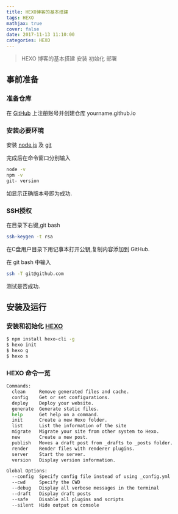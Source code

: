 ```yaml
---
title: HEXO博客的基本搭建
tags: HEXO
mathjax: true
cover: false
date: 2017-11-13 11:10:00
categories: HEXO
---
```


> HEXO 博客的基本搭建
> 安装 初始化 部署

<!--more-->

## 事前准备

### 准备仓库

在 [GitHub](https://github.com/) 上注册账号并创建仓库 yourname.github.io

### 安装必要环境

安装 [node.js](https://nodejs.org/) 及 [git](https://git-scm.com/)

完成后在命令窗口分别输入

``` bash
node -v
npm -v
git- version
```

如显示正确版本号即为成功.

### SSH授权

在目录下右键,git bash

``` bash
ssh-keygen -t rsa
```

在C盘用户目录下用记事本打开公钥,复制内容添加到 GitHub.

在 git bash 中输入

```bash
ssh -T git@github.com
```

测试是否成功.


## 安装及运行

### 安装和初始化 [HEXO](https://hexo.io/)

``` bash
$ npm install hexo-cli -g
$ hexo init
$ hexo g
$ hexo s
```

### HEXO 命令一览

```bash
Commands:
  clean     Remove generated files and cache.
  config    Get or set configurations.
  deploy    Deploy your website.
  generate  Generate static files.
  help      Get help on a command.
  init      Create a new Hexo folder.
  list      List the information of the site
  migrate   Migrate your site from other system to Hexo.
  new       Create a new post.
  publish   Moves a draft post from _drafts to _posts folder.
  render    Render files with renderer plugins.
  server    Start the server.
  version   Display version information.

Global Options:
  --config  Specify config file instead of using _config.yml
  --cwd     Specify the CWD
  --debug   Display all verbose messages in the terminal
  --draft   Display draft posts
  --safe    Disable all plugins and scripts
  --silent  Hide output on console
```